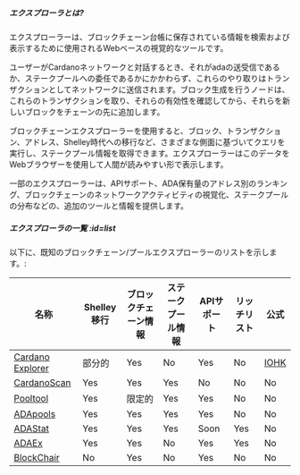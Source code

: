 ##### エクスプローラとは?

エクスプローラーは、ブロックチェーン台帳に保存されている情報を検索および表示するために使用されるWebベースの視覚的なツールです。  

ユーザーがCardanoネットワークと対話するとき、それがadaの送受信であるか、ステークプールへの委任であるかにかかわらず、これらのやり取りはトランザクションとしてネットワークに送信されます。ブロック生成を行うノードは、これらのトランザクションを取り、それらの有効性を確認してから、それらを新しいブロックをチェーンの先に追加します。

ブロックチェーンエクスプローラーを使用すると、ブロック、トランザクション、アドレス、Shelley時代への移行など、さまざまな側面に基づいてクエリを実行し、ステークプール情報を取得できます。エクスプローラーはこのデータをWebブラウザーを使用して人間が読みやすい形で表示します。

一部のエクスプローラーは、APIサポート、ADA保有量のアドレス別のランキング、ブロックチェーンのネットワークアクティビティの視覚化、ステークプールの分布などの、追加のツールと情報を提供します。

##### エクスプローラの一覧 :id=list

以下に、既知のブロックチェーン/プールエクスプローラーのリストを示します。:

|名称              |Shelley移行|ブロックチェーン情報|ステークプール情報|APIサポート|リッチリスト|公式|
|------------------|-------------|---------------|--------------|-----------|----------|--------|
|[Cardano Explorer]|部分的    |Yes            |No            |Yes        |No        |[IOHK](https://iohk.io)|
|[CardanoScan]     |Yes          |Yes            |Yes           |No         |No        |No|
|[Pooltool]        |Yes          |限定的        |Yes           |Yes        |No        |No|
|[ADApools]        |Yes          |Yes            |Yes           |Yes        |No        |No|
|[ADAStat]         |Yes          |Yes            |Yes           |Soon       |Yes       |No|
|[ADAEx]           |Yes          |Yes            |No            |Yes        |Yes       |No|
|[BlockChair]      |No           |Yes            |No            |Yes        |No        |No|

[Cardano Explorer]: https://explorer.cardano.org
[ADAEx]: https://adaex.org
[CardanoScan]: https://cardanoscan.io
[Pooltool]: https://pooltool.io
[ADAStat]: https://adastat.net
[BlockChair]: https://blockchair.com/cardano
[ADApools]: https://adapools.org
